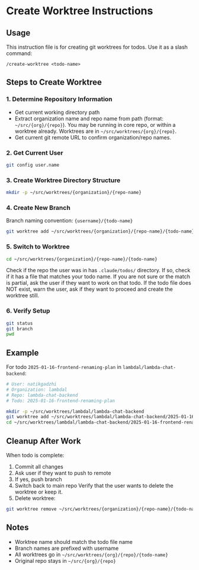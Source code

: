 # Create Worktree Instructions

## Usage
This instruction file is for creating git worktrees for todos. Use it as a slash command:

```
/create-worktree <todo-name>
```

## Steps to Create Worktree

### 1. Determine Repository Information
- Get current working directory path
- Extract organization name and repo name from path (format: `~/src/{org}/{repo}`). You may be running in core repo, or within a worktree already. Worktrees are in `~/src/worktrees/{org}/{repo}`.
- Get current git remote URL to confirm organization/repo names.

### 2. Get Current User
```bash
git config user.name
```


### 3. Create Worktree Directory Structure
```bash
mkdir -p ~/src/worktrees/{organization}/{repo-name}
```

### 4. Create New Branch
Branch naming convention: `{username}/{todo-name}`
```bash
git worktree add ~/src/worktrees/{organization}/{repo-name}/{todo-name} -b {username}/{todo-name}
```

### 5. Switch to Worktree
```bash
cd ~/src/worktrees/{organization}/{repo-name}/{todo-name}
```

Check if the repo the user was in has `.claude/todos/` directory. If so, check if it has a file that matches your todo name. If you are not sure or the match is partial, ask the user if they want to work on that todo. If the todo file does NOT exist, warn the user, ask if they want to proceed and create the worktree still.

### 6. Verify Setup
```bash
git status
git branch
pwd
```

## Example
For todo `2025-01-16-frontend-renaming-plan` in `lambdal/lambda-chat-backend`:
```bash
# User: natikgadzhi
# Organization: lambdal
# Repo: lambda-chat-backend
# Todo: 2025-01-16-frontend-renaming-plan

mkdir -p ~/src/worktrees/lambdal/lambda-chat-backend
git worktree add ~/src/worktrees/lambdal/lambda-chat-backend/2025-01-16-frontend-renaming-plan -b natik.gadzhi/2025-01-16-frontend-renaming-plan
cd ~/src/worktrees/lambdal/lambda-chat-backend/2025-01-16-frontend-renaming-plan
```

## Cleanup After Work
When todo is complete:
1. Commit all changes
2. Ask user if they want to push to remote
3. If yes, push branch
4. Switch back to main repo
Verify that the user wants to delete the worktree or keep it.
5. Delete worktree:
```bash
git worktree remove ~/src/worktrees/{organization}/{repo-name}/{todo-name}
```

## Notes
- Worktree name should match the todo file name
- Branch names are prefixed with username
- All worktrees go in `~/src/worktrees/{org}/{repo}/{todo-name}`
- Original repo stays in `~/src/{org}/{repo}`